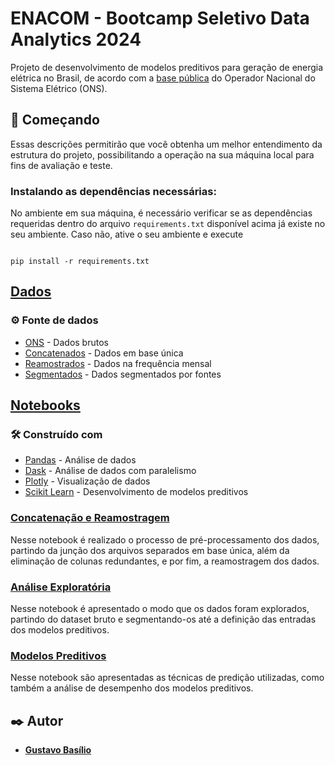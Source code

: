 # ENACOM - Bootcamp Seletivo Data Analytics 2024

Projeto de desenvolvimento de modelos preditivos para geração de energia elétrica no Brasil, de acordo com a [base pública](https://dados.ons.org.br/dataset/geracao-usina-2) do Operador Nacional do Sistema Elétrico (ONS). 

## 🚀 Começando

Essas descrições permitirão que você obtenha um melhor entendimento da estrutura do projeto, possibilitando a operação na sua máquina local para fins de avaliação e teste. 

### **Instalando as dependências necessárias:**

No ambiente em sua máquina, é necessário verificar se as dependências requeridas dentro do arquivo `requirements.txt` disponível acima já existe no seu ambiente. Caso não, ative o seu ambiente e execute

```

pip install -r requirements.txt
```



## **[Dados](/dados/)**

### ⚙️ Fonte de dados

* [ONS](/dados/ons/) - Dados brutos
* [Concatenados](/dados/concatenado/) - Dados em base única
* [Reamostrados](/dados/reamostrados/) - Dados na frequência mensal
* [Segmentados](/dados/segmentados/) - Dados segmentados por fontes

## **[Notebooks](/notebooks)**

### 🛠️ Construído com

* [Pandas](https://pandas.pydata.org/docs/) - Análise de dados
* [Dask](https://docs.dask.org/en/stable/) - Análise de dados com paralelismo
* [Plotly](https://plotly.com/python/) - Visualização de dados
* [Scikit Learn](https://scikit-learn.org/stable/user_guide.html) - Desenvolvimento de modelos preditivos

### [Concatenação e Reamostragem](/notebooks/concatenar_dados_e_reamostragem.ipynb)
Nesse notebook é realizado o processo de pré-processamento dos dados, partindo da junção dos arquivos separados em base única, além da eliminação de colunas redundantes, e por fim, a reamostragem dos dados.

### [Análise Exploratória](/notebooks/analise_exploratoria.ipynb)
Nesse notebook é apresentado o modo que os dados foram explorados, partindo do dataset bruto e segmentando-os até a definição das entradas dos modelos preditivos.

### [Modelos Preditivos](/notebooks/modelos_preditivos.ipynb)
Nesse notebook são apresentadas as técnicas de predição utilizadas, como também a análise de desempenho dos modelos preditivos.

## ✒️ Autor

* **[Gustavo Basílio](https://github.com/BasilioGustavo)** 



